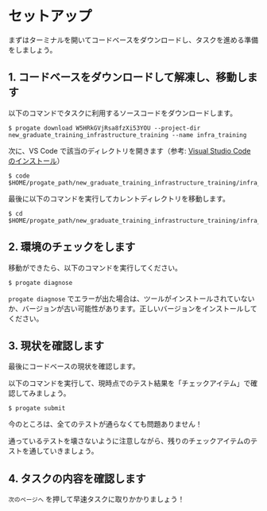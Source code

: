 # セットアップ

まずはターミナルを開いてコードベースをダウンロードし、タスクを進める準備をしましょう。

## 1. コードベースをダウンロードして解凍し、移動します

以下のコマンドでタスクに利用するソースコードをダウンロードします。

```terminal
$ progate download W5HRkGVjRsa8fzXi53YOU --project-dir new_graduate_training_infrastructure_training --name infra_training
```

次に、VS Code で該当のディレクトリを開きます（参考: [Visual Studio Code のインストール](/articles/install-vscode)）

```terminal
$ code $HOME/progate_path/new_graduate_training_infrastructure_training/infra_training
```

最後に以下のコマンドを実行してカレントディレクトリを移動します。

```terminal
$ cd $HOME/progate_path/new_graduate_training_infrastructure_training/infra_training
```

## 2. 環境のチェックをします

移動ができたら、以下のコマンドを実行してください。

```terminal
$ progate diagnose
```

`progate diagnose` でエラーが出た場合は、ツールがインストールされていないか、バージョンが古い可能性があります。正しいバージョンをインストールしてください。

## 3. 現状を確認します

最後にコードベースの現状を確認します。

以下のコマンドを実行して、現時点でのテスト結果を「チェックアイテム」で確認してみましょう。

```terminal
$ progate submit
```

今のところは、全てのテストが通らなくても問題ありません！

通っているテストを壊さないように注意しながら、残りのチェックアイテムのテストを通していきましょう。

## 4. タスクの内容を確認します

`次のページへ` を押して早速タスクに取りかかりましょう！
